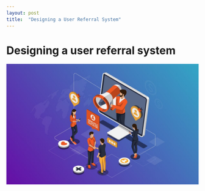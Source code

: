 ```yaml
---
layout: post
title:  "Designing a User Referral System"
---
```


# Designing a user referral system

![referrals](/assets/Referrals.jpeg)

